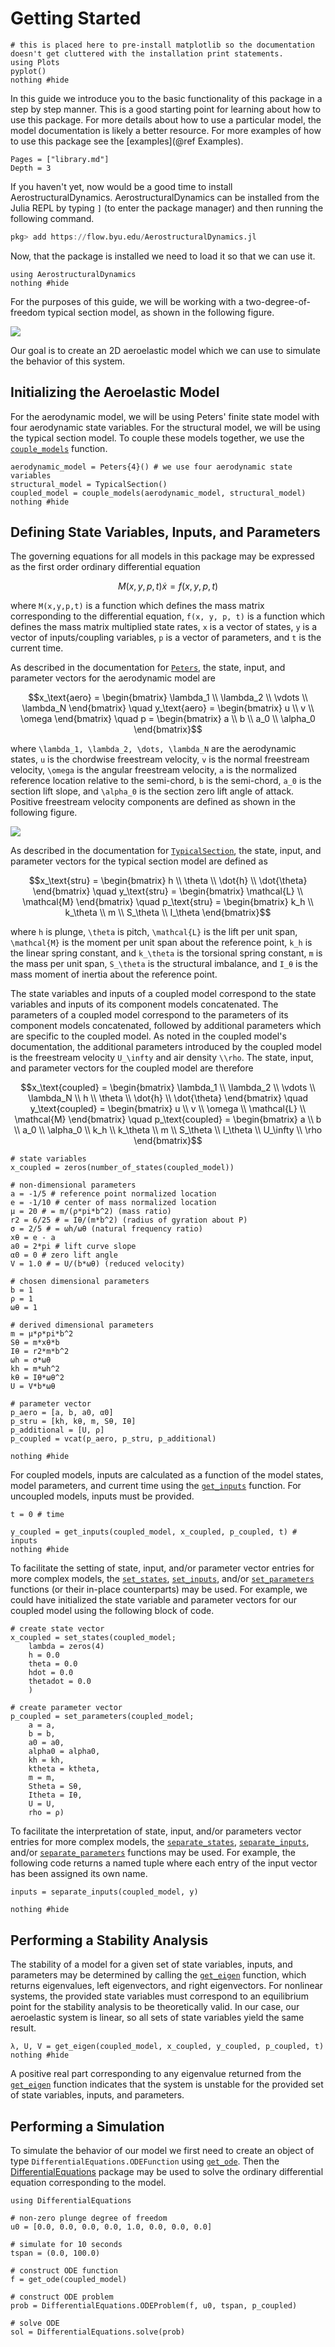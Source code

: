 # Getting Started

```@setup guide
# this is placed here to pre-install matplotlib so the documentation doesn't get cluttered with the installation print statements.
using Plots
pyplot()
nothing #hide
```

In this guide we introduce you to the basic functionality of this package in a step by step manner.  This is a good starting point for learning about how to use this package.  For more details about how to use a particular model, the model documentation is likely a better resource.  For more examples of how to use this package see the [examples](@ref Examples).

```@contents
Pages = ["library.md"]
Depth = 3
```

If you haven't yet, now would be a good time to install AerostructuralDynamics.  AerostructuralDynamics can be installed from the Julia REPL by typing `]` (to enter the package manager) and then running the following command.
```julia
pkg> add https://flow.byu.edu/AerostructuralDynamics.jl
```

Now, that the package is installed we need to load it so that we can use it.

```@example guide
using AerostructuralDynamics
nothing #hide
```

For the purposes of this guide, we will be working with a two-degree-of-freedom typical section model, as shown in the following figure.

![](typical-section.svg)

Our goal is to create an 2D aeroelastic model which we can use to simulate the behavior of this system.

## Initializing the Aeroelastic Model

For the aerodynamic model, we will be using Peters' finite state model with four aerodynamic state variables.  For the structural model, we will be using the typical section model.  To couple these models together, we use the [`couple_models`](@ref) function.  

```@example guide
aerodynamic_model = Peters{4}() # we use four aerodynamic state variables
structural_model = TypicalSection()
coupled_model = couple_models(aerodynamic_model, structural_model)
nothing #hide
```

## Defining State Variables, Inputs, and Parameters

The governing equations for all models in this package may be expressed as the first order ordinary differential equation
```math
M(x,y,p,t)\dot{x} = f(x,y,p,t)
```
where ``M(x,y,p,t)`` is a function which defines the mass matrix corresponding to the differential equation, ``f(x, y, p, t)`` is a function which defines the mass matrix multiplied state rates, ``x`` is a vector of states, ``y`` is a vector of inputs/coupling variables, ``p`` is a vector of parameters, and ``t`` is the current time.

As described in the documentation for [`Peters`](@ref), the state, input, and parameter vectors for the aerodynamic model are
```math
x_\text{aero} = \begin{bmatrix} \lambda_1 \\ \lambda_2 \\ \vdots \\ \lambda_N \end{bmatrix} \quad
y_\text{aero} = \begin{bmatrix} u \\ v \\ \omega \end{bmatrix} \quad
p = \begin{bmatrix} a \\ b \\ a_0 \\ \alpha_0 \end{bmatrix}
```
where ``\lambda_1, \lambda_2, \dots, \lambda_N`` are the aerodynamic states,
``u`` is the chordwise freestream velocity, ``v`` is the normal freestream velocity, ``\omega`` is the angular freestream velocity, ``a`` is the normalized reference location relative to the semi-chord, ``b`` is the semi-chord, ``a_0`` is the section lift slope, and ``\alpha_0`` is the section zero lift angle of attack.  Positive freestream velocity components are defined as shown in the following figure.

![](airfoil.svg)

As described in the documentation for [`TypicalSection`](@ref), the state, input, and parameter vectors for the typical section model are defined as
```math
x_\text{stru} = \begin{bmatrix} h \\ \theta \\ \dot{h} \\ \dot{\theta} \end{bmatrix} \quad y_\text{stru} = \begin{bmatrix} \mathcal{L} \\ \mathcal{M} \end{bmatrix} \quad p_\text{stru} = \begin{bmatrix} k_h \\ k_\theta \\ m \\ S_\theta \\ I_\theta \end{bmatrix}
```
where ``h`` is plunge, ``\theta`` is pitch, ``\mathcal{L}`` is the lift per unit span, ``\mathcal{M}`` is the moment per unit span about the reference point, ``k_h`` is the linear spring constant, and ``k_\theta`` is the torsional spring constant, ``m`` is the mass per unit span, ``S_\theta`` is the structural imbalance, and ``I_θ`` is the mass moment of inertia about the reference point.

The state variables and inputs of a coupled model correspond to the state variables and inputs of its component models concatenated.  The parameters of a coupled model correspond to the parameters of its component models concatenated, followed by additional parameters which are specific to the coupled model.  As noted in the coupled model's documentation, the additional parameters introduced by the coupled model is the freestream velocity ``U_\infty`` and air density ``\\rho``.  The state, input, and parameter vectors for the coupled model are therefore
```math
x_\text{coupled} = \begin{bmatrix} \lambda_1 \\ \lambda_2 \\ \vdots \\ \lambda_N \\ h \\ \theta \\ \dot{h} \\ \dot{\theta} \end{bmatrix} \quad y_\text{coupled} = \begin{bmatrix} u \\ v \\ \omega \\ \mathcal{L} \\ \mathcal{M} \end{bmatrix} \quad p_\text{coupled} = \begin{bmatrix} a \\ b \\ a_0 \\ \alpha_0 \\ k_h \\ k_\theta \\ m \\ S_\theta \\ I_\theta \\ U_\infty \\ \rho \end{bmatrix}
```

```@example guide
# state variables
x_coupled = zeros(number_of_states(coupled_model))

# non-dimensional parameters
a = -1/5 # reference point normalized location
e = -1/10 # center of mass normalized location
μ = 20 # = m/(ρ*pi*b^2) (mass ratio)
r2 = 6/25 # = Iθ/(m*b^2) (radius of gyration about P)
σ = 2/5 # = ωh/ωθ (natural frequency ratio)
xθ = e - a
a0 = 2*pi # lift curve slope
α0 = 0 # zero lift angle
V = 1.0 # = U/(b*ωθ) (reduced velocity)

# chosen dimensional parameters
b = 1
ρ = 1
ωθ = 1

# derived dimensional parameters
m = μ*ρ*pi*b^2
Sθ = m*xθ*b
Iθ = r2*m*b^2
ωh = σ*ωθ
kh = m*ωh^2
kθ = Iθ*ωθ^2
U = V*b*ωθ

# parameter vector
p_aero = [a, b, a0, α0]
p_stru = [kh, kθ, m, Sθ, Iθ]
p_additional = [U, ρ]
p_coupled = vcat(p_aero, p_stru, p_additional)

nothing #hide
```

For coupled models, inputs are calculated as a function of the model states, model parameters, and current time using the [`get_inputs`](@ref) function.  For uncoupled models, inputs must be provided.

```@example guide
t = 0 # time

y_coupled = get_inputs(coupled_model, x_coupled, p_coupled, t) # inputs
nothing #hide
```

To facilitate the setting of state, input, and/or parameter vector entries for more complex models, the [`set_states`](@ref), [`set_inputs`](@ref), and/or [`set_parameters`](@ref) functions (or their in-place counterparts) may be used.  For example, we could have initialized the state variable and parameter vectors for our coupled model using the following block of code.

```@example guide
# create state vector
x_coupled = set_states(coupled_model;
    lambda = zeros(4)
    h = 0.0
    theta = 0.0
    hdot = 0.0
    thetadot = 0.0
    )

# create parameter vector
p_coupled = set_parameters(coupled_model;
    a = a,
    b = b,
    a0 = a0,
    alpha0 = alpha0,
    kh = kh,
    ktheta = ktheta,
    m = m,
    Stheta = Sθ,
    Itheta = Iθ,
    U = U,
    rho = ρ)
```

To facilitate the interpretation of state, input, and/or parameters vector entries for more complex models, the [`separate_states`](@ref), [`separate_inputs`](@ref), and/or [`separate_parameters`](@ref) functions may be used.  For example, the following code returns a named tuple where each entry of the input vector has been assigned its own name.

```@example guide
inputs = separate_inputs(coupled_model, y)

nothing #hide
```

## Performing a Stability Analysis

The stability of a model for a given set of state variables, inputs, and parameters may be determined by calling the [`get_eigen`](@ref) function, which returns eigenvalues, left eigenvectors, and right eigenvectors.  For nonlinear systems, the provided state variables must correspond to an equilibrium point for the stability analysis to be theoretically valid.  In our case, our aeroelastic system is linear, so all sets of state variables yield the same result.

```@example guide
λ, U, V = get_eigen(coupled_model, x_coupled, y_coupled, p_coupled, t)
nothing #hide
```

A positive real part corresponding to any eigenvalue returned from the [`get_eigen`](@ref) function indicates that the system is unstable for the provided set of state variables, inputs, and parameters.

## Performing a Simulation

To simulate the behavior of our model we first need to create an object of type `DifferentialEquations.ODEFunction` using [`get_ode`](@ref).  Then the [DifferentialEquations](https://github.com/SciML/DifferentialEquations.jl) package may be used to solve the ordinary differential equation corresponding to the model.

```@example guide
using DifferentialEquations

# non-zero plunge degree of freedom
u0 = [0.0, 0.0, 0.0, 0.0, 1.0, 0.0, 0.0, 0.0]

# simulate for 10 seconds
tspan = (0.0, 100.0)

# construct ODE function
f = get_ode(coupled_model)

# construct ODE problem
prob = DifferentialEquations.ODEProblem(f, u0, tspan, p_coupled)

# solve ODE
sol = DifferentialEquations.solve(prob)

```
